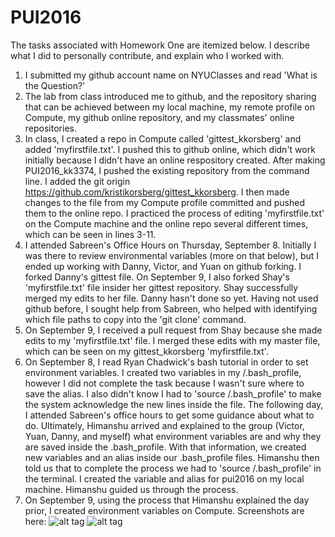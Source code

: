 # PUI2016

The tasks associated with Homework One are itemized below. I describe what I did to personally
contribute, and explain who I worked with.

1. I submitted my github account name on NYUClasses and read 'What is the Question?'
2. The lab from class introduced me to github, and the repository sharing that can be achieved
between my local machine, my remote profile on Compute, my github online repository, and my
classmates' online repositories. 
3. In class, I created a repo in Compute called 'gittest_kkorsberg' and added 'myfirstfile.txt'.
I pushed this to github online, which didn't work initially because I didn't have an online respository
created. After making PUI2016_kk3374, I pushed the existing repository from the command line. I added
the git origin <https://github.com/kristikorsberg/gittest_kkorsberg>. I then made changes to the file
from my Compute profile committed and pushed them to the online repo. I practiced the process of editing 
'myfirstfile.txt' on the Compute machine and the online repo several different times, which can be seen 
in lines 3-11.
4. I attended Sabreen's Office Hours on Thursday, September 8. Initially I was there to review environmental
variables (more on that below), but I ended up working with Danny, Victor, and Yuan on github forking. I
forked Danny's gittest file. On September 9, I also forked Shay's 'myfirstfile.txt' file insider her
gittest repository. Shay successfully merged my edits to her file. Danny hasn't done so yet. 
Having not used github before, I sought help from Sabreen, who helped with identifying which file
paths to copy into the 'git clone' command. 
5. On September 9, I received a pull request from Shay because she made edits to my 'myfirstfile.txt' file.
I merged these edits with my master file, which can be seen on my gittest_kkorsberg 'myfirstfile.txt'. 
6. On September 8, I read Ryan Chadwick's bash tutorial in order to set environment variables. I created
two variables in my /.bash_profile, however I did not complete the task because I wasn't sure where to
save the alias. I also didn't know I had to 'source /.bash_profile' to make the system acknowledge the new
lines inside the file. The following day, I attended Sabreen's office hours to get some guidance about what
to do. Ultimately, Himanshu arrived and explained to the group (Victor, Yuan, Danny, and myself) what
environment variables are and why they are saved inside the .bash_profile. With that information, we created
new variables and an alias inside our .bash_profile files. Himanshu then told us that to complete the process
we had to 'source /.bash_profile' in the terminal. I created the variable and alias for pui2016 on my 
local machine. Himanshu guided us through the process. 
7. On September 9, using the process that Himanshu explained the day prior, I created environment 
variables on Compute. Screenshots are here:
![alt tag](https://cloud.githubusercontent.com/assets/22032802/18398300/33dbab2e-769a-11e6-96da-50d3c25f6ad6.png)
![alt tag](https://cloud.githubusercontent.com/assets/22032802/18398304/3606e44a-769a-11e6-8182-d6d960972a69.png)

